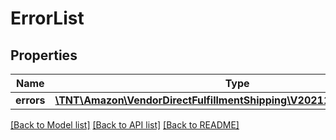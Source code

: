 # ErrorList

## Properties
Name | Type | Description | Notes
------------ | ------------- | ------------- | -------------
**errors** | [**\TNT\Amazon\VendorDirectFulfillmentShipping\V20211228\Model\Error[]**](Error.md) |  | 

[[Back to Model list]](../README.md#documentation-for-models) [[Back to API list]](../README.md#documentation-for-api-endpoints) [[Back to README]](../README.md)



